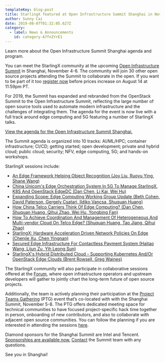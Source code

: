 ```yaml
---
templateKey: blog-post
title: StarlingX featured at Open Infrastructure Summit Shanghai in November
author: Sunny Cai
date: 2019-08-07T01:32:05.627Z
category: 
  - label: News & Announcements
    id: category-A7fnZYrE1
---
```

Learn more about the Open Infrastructure Summit Shanghai agenda and program. <!-- more -->

You can meet the StarlingX community at the upcoming [Open Infrastructure Summit](https://www.openstack.org/summit/shanghai-2019/) in Shanghai, November 4-6. The community will join 30 other open source projects attending the Summit to collaborate in the open. If you want to be part of it too [register now](http://openstack.org/summit/shanghai-2019) before prices increase on August 14 at 11:59pm PT.

For 2019, the Summit has expanded and rebranded from the OpenStack Summit to the Open Infrastructure Summit, reflecting the large number of open source tools used to automate modern infrastructure and the challenges of integrating them. The agenda for the event is now live with a full track around edge computing and 5G featuring a number of StarlingX talks.

[View the agenda for the Open Infrastructure Summit Shanghai.](https://www.openstack.org/summit/shanghai-2019/summit-schedule)

The Summit agenda is organized into 10 tracks: AI/ML/HPC; container infrastructure; CI/CD; getting started; open development; private and hybrid cloud; public cloud; security; NFV, edge computing, 5G; and hands-on workshops.

StarlingX sessions include:

- [An Edge Framework Helping Object Recognition (Joy Liu, Ruoyu Ying, Shane Wang)](https://www.openstack.org/summit/shanghai-2019/summit-schedule/events/24317/an-edge-framework-helping-object-recognition)
- [China Unicom's Edge Orchestration System In 5G To Manage StarlingX, K8S And OpenStack EdgeDC (Dan Chen, Li Kai, Wei Hu)](https://www.openstack.org/summit/shanghai-2019/summit-schedule/events/24015/china-unicoms-edge-orchestration-system-in-5g-to-manage-starlingx-k8s-and-openstack-edgedc)
- [Expanding Scope: Edge Computing Working Group Update (Beth Cohen, David Paterson, Gergely Csatari, Ildiko Vancsa, Shuquan Huang)](https://www.openstack.org/summit/shanghai-2019/summit-schedule/events/23922/expanding-scope-edge-computing-working-group-update)
- [How China Telco Carriers Think Of Edge Computing? (Dan Chen, Shuquan Huang, Qihui Zhao, Wei Hu, Yongbing Fan)](https://www.openstack.org/summit/shanghai-2019/summit-schedule/events/24030/how-china-telco-carriers-think-of-edge-computing)
- [How To Achieve Coordination And Management Of Heterogeneous And Multi-vendor Cloud On Telco Edge? (Shuquan Huang, Tao Jiang, Qihui Zhao)](https://www.openstack.org/summit/shanghai-2019/summit-schedule/events/23955/how-to-achieve-coordination-and-management-of-heterogeneous-and-multi-vendor-cloud-on-telco-edge)
 - [StarlingX: Hardware Acceleration Driven Network Policies On Edge (Chenjie Xu, Chen Yingnan)](https://www.openstack.org/summit/shanghai-2019/summit-schedule/events/23914/starlingx-hardware-acceleration-driven-network-policies-on-edge)
 - [Secured Edge Infrastructure For Contactless Payment System (Haitao Wang, Lijun Zu, Yih Leong Sun)](https://www.openstack.org/summit/shanghai-2019/summit-schedule/events/23945/secured-edge-infrastructure-for-contactless-payment-system)
 - [StarlingX's Hybrid Distributed Cloud - Supporting Kubernetes And/Or OpenStack Edge Clouds (Brent Rowsell, Greg Waines)](https://www.openstack.org/summit/shanghai-2019/summit-schedule/events/23940/starlingxs-hybrid-distributed-cloud-supporting-kubernetes-andor-openstack-edge-clouds)

The StarlingX community will also participate in collaborative sessions offered at the [Forum](https://wiki.openstack.org/wiki/Forum), where open infrastructure operators and upstream developers will gather to jointly chart the long-term future of open source projects.

Additionally, the team is actively planning their participation at the [Project Teams Gathering](https://www.openstack.org/ptg) (PTG) event that’s co-located with with the Shanghai Summit, November 5-8. The PTG offers dedicated meeting space for technical communities to have focused project-specific hack time together in person, onboarding of new contributors, and also to collaborate with adjacent open source communities. You can follow the planning if you are interested in attending the sessions [here](https://www.openstack.org/ptg).

Diamond sponsors for the Shanghai Summit are Intel and Tencent. [Sponsorships are available now.](https://www.openstack.org/summit/shanghai-2019/sponsors/) [Contact](mailto:summit@openstack.org) the Summit team with any questions.

See you in Shanghai!

